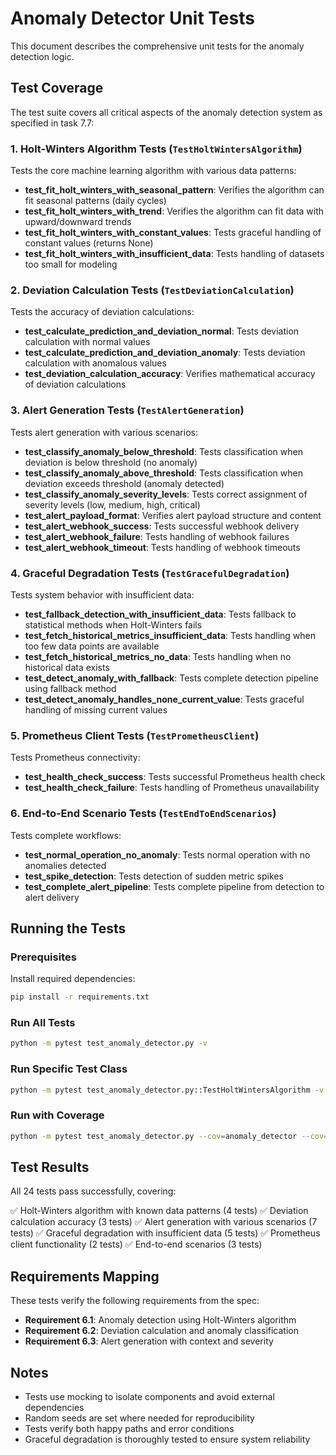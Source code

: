 # Anomaly Detector Unit Tests

This document describes the comprehensive unit tests for the anomaly detection logic.

## Test Coverage

The test suite covers all critical aspects of the anomaly detection system as specified in task 7.7:

### 1. Holt-Winters Algorithm Tests (`TestHoltWintersAlgorithm`)

Tests the core machine learning algorithm with various data patterns:

- **test_fit_holt_winters_with_seasonal_pattern**: Verifies the algorithm can fit seasonal patterns (daily cycles)
- **test_fit_holt_winters_with_trend**: Verifies the algorithm can fit data with upward/downward trends
- **test_fit_holt_winters_with_constant_values**: Tests graceful handling of constant values (returns None)
- **test_fit_holt_winters_with_insufficient_data**: Tests handling of datasets too small for modeling

### 2. Deviation Calculation Tests (`TestDeviationCalculation`)

Tests the accuracy of deviation calculations:

- **test_calculate_prediction_and_deviation_normal**: Tests deviation calculation with normal values
- **test_calculate_prediction_and_deviation_anomaly**: Tests deviation calculation with anomalous values
- **test_deviation_calculation_accuracy**: Verifies mathematical accuracy of deviation calculations

### 3. Alert Generation Tests (`TestAlertGeneration`)

Tests alert generation with various scenarios:

- **test_classify_anomaly_below_threshold**: Tests classification when deviation is below threshold (no anomaly)
- **test_classify_anomaly_above_threshold**: Tests classification when deviation exceeds threshold (anomaly detected)
- **test_classify_anomaly_severity_levels**: Tests correct assignment of severity levels (low, medium, high, critical)
- **test_alert_payload_format**: Verifies alert payload structure and content
- **test_alert_webhook_success**: Tests successful webhook delivery
- **test_alert_webhook_failure**: Tests handling of webhook failures
- **test_alert_webhook_timeout**: Tests handling of webhook timeouts

### 4. Graceful Degradation Tests (`TestGracefulDegradation`)

Tests system behavior with insufficient data:

- **test_fallback_detection_with_insufficient_data**: Tests fallback to statistical methods when Holt-Winters fails
- **test_fetch_historical_metrics_insufficient_data**: Tests handling when too few data points are available
- **test_fetch_historical_metrics_no_data**: Tests handling when no historical data exists
- **test_detect_anomaly_with_fallback**: Tests complete detection pipeline using fallback method
- **test_detect_anomaly_handles_none_current_value**: Tests graceful handling of missing current values

### 5. Prometheus Client Tests (`TestPrometheusClient`)

Tests Prometheus connectivity:

- **test_health_check_success**: Tests successful Prometheus health check
- **test_health_check_failure**: Tests handling of Prometheus unavailability

### 6. End-to-End Scenario Tests (`TestEndToEndScenarios`)

Tests complete workflows:

- **test_normal_operation_no_anomaly**: Tests normal operation with no anomalies detected
- **test_spike_detection**: Tests detection of sudden metric spikes
- **test_complete_alert_pipeline**: Tests complete pipeline from detection to alert delivery

## Running the Tests

### Prerequisites

Install required dependencies:

```bash
pip install -r requirements.txt
```

### Run All Tests

```bash
python -m pytest test_anomaly_detector.py -v
```

### Run Specific Test Class

```bash
python -m pytest test_anomaly_detector.py::TestHoltWintersAlgorithm -v
```

### Run with Coverage

```bash
python -m pytest test_anomaly_detector.py --cov=anomaly_detector --cov=alert_manager --cov=prometheus_client
```

## Test Results

All 24 tests pass successfully, covering:

✅ Holt-Winters algorithm with known data patterns (4 tests)
✅ Deviation calculation accuracy (3 tests)
✅ Alert generation with various scenarios (7 tests)
✅ Graceful degradation with insufficient data (5 tests)
✅ Prometheus client functionality (2 tests)
✅ End-to-end scenarios (3 tests)

## Requirements Mapping

These tests verify the following requirements from the spec:

- **Requirement 6.1**: Anomaly detection using Holt-Winters algorithm
- **Requirement 6.2**: Deviation calculation and anomaly classification
- **Requirement 6.3**: Alert generation with context and severity

## Notes

- Tests use mocking to isolate components and avoid external dependencies
- Random seeds are set where needed for reproducibility
- Tests verify both happy paths and error conditions
- Graceful degradation is thoroughly tested to ensure system reliability
